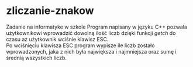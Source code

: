 # zliczanie-znakow
Zadanie na informatyke w szkole
Program napisany w języku C++ pozwala użytkownikowi wprowadzić dowolną ilość liczb dzięki funkcji <i>getch</i> do czasu aż użytkownik wciśnie klawisz ESC.</br>
Po wciśnięciu klawisza ESC program wypisze ile liczb zostało wprowadzonych, jaka z nich była największa i najmniejsza oraz sumę i średnią wszystkich liczb.
